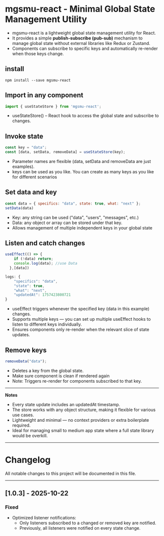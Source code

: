 # mgsmu-react - Minimal Global State Management Utility

- mgsmu-react is a lightweight global state management utility for React.  
- It provides a simple **publish-subscribe (pub-sub)** mechanism to manage global state without external libraries like Redux or Zustand.  
- Components can subscribe to specific keys and automatically re-render when those keys change.

## install
```
npm install --save mgsmu-react
```

## Import in any component

```jsx
import { useStateStore } from 'mgsmu-react';
```
- useStateStore() – React hook to access the global state and subscribe to changes.

## Invoke state
```jsx
const key = "data";
const [data, setData, removeData] = useStateStore(key);
```
- Parameter names are flexible (data, setData and removeData are just examples).
- keys can be used as you like. You can create as many keys as you like for different scenarios

## Set data and key

```jsx
const data = { specifics: "data", state: true, what: "next" };
setData(data)
```

- Key: any string can be used ("data", "users", "messages", etc.)
- Data: any object or array can be stored under that key.
- Allows management of multiple independent keys in your global state

## Listen and catch changes

```jsx
useEffect(() => {
    if (!data) return;
    console.log(data); //use Data
  },[data])
```

```jsx
logs: {
    "specifics": "data",
    "state": true,
    "what": "next",
    "updatedAt": 1757423800721
}
```
- useEffect triggers whenever the specified key (data in this example) changes.
- Supports multiple keys — you can set up multiple useEffect hooks to listen to different keys individually.
- Ensures components only re-render when the relevant slice of state updates.

## Remove keys

```jsx
removeData("data");
```
- Deletes a key from the global state.
- Make sure component is clean if rendered again
- Note: Triggers re-render for components subscribed to that key.

----
**Notes**

- Every state update includes an updatedAt timestamp.
- The store works with any object structure, making it flexible for various use cases.
- Lightweight and minimal — no context providers or extra boilerplate required.
- Ideal for managing small to medium app state where a full state library would be overkill.

----
# Changelog

All notable changes to this project will be documented in this file.

---

## [1.0.3] - 2025-10-22
### Fixed
- Optimized listener notifications:
  - Only listeners subscribed to a changed or removed key are notified.
  - Previously, all listeners were notified on every state change.